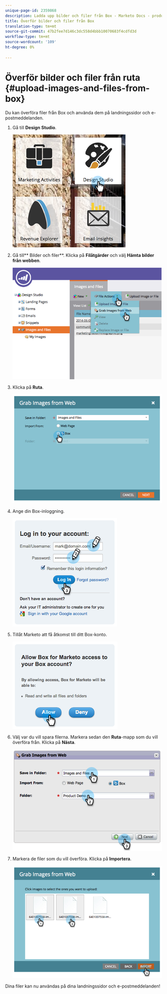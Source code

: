 ```yaml
---
unique-page-id: 2359868
description: Ladda upp bilder och filer från Box - Marketo Docs - produktdokumentation
title: Överför bilder och filer från Box
translation-type: tm+mt
source-git-commit: 47b2fee7d146c3dc558d4bbb10070683f4cdfd3d
workflow-type: tm+mt
source-wordcount: '109'
ht-degree: 0%

---
```



# Överför bilder och filer från ruta {#upload-images-and-files-from-box}

Du kan överföra filer från Box och använda dem på landningssidor och e-postmeddelanden.

1. Gå till **Design** **Studio**.

   ![](assets/designstudio-3.png)

1. Gå till** Bilder och filer**. Klicka på **Filåtgärder** och välj **Hämta bilder från webben**.

   ![](assets/image2014-9-16-12-3a50-3a40.png)

1. Klicka på **Ruta**.

   ![](assets/image2014-9-16-12-3a50-3a56.png)

1. Ange din Box-inloggning.

   ![](assets/image2014-9-16-12-3a51-3a10.png)

1. Tillåt Marketo att få åtkomst till ditt Box-konto.

   ![](assets/image2014-9-16-12-3a51-3a28.png)

1. Välj var du vill spara filerna. Markera sedan den **Ruta**-mapp som du vill överföra från. Klicka på **Nästa**.

   ![](assets/image2014-9-16-12-3a51-3a59.png)

1. Markera de filer som du vill överföra. Klicka på **Importera**.

   ![](assets/image2014-9-16-12-3a52-3a15.png)

Dina filer kan nu användas på dina landningssidor och e-postmeddelanden!